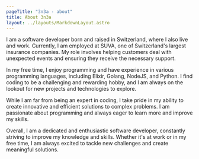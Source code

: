 ```yaml
---
pageTitle: "3n3a - about"
title: About 3n3a
layout: ../layouts/MarkdownLayout.astro
---
```


I am a software developer born and raised in Switzerland, where I also live and work. Currently, I am employed at SUVA, one of Switzerland's largest insurance companies. My role involves helping customers deal with unexpected events and ensuring they receive the necessary support.

In my free time, I enjoy programming and have experience in various programming languages, including Elixir, Golang, NodeJS, and Python. I find coding to be a challenging and rewarding hobby, and I am always on the lookout for new projects and technologies to explore.

While I am far from being an expert in coding, I take pride in my ability to create innovative and efficient solutions to complex problems. I am passionate about programming and always eager to learn more and improve my skills.

Overall, I am a dedicated and enthusiastic software developer, constantly striving to improve my knowledge and skills. Whether it's at work or in my free time, I am always excited to tackle new challenges and create meaningful solutions.